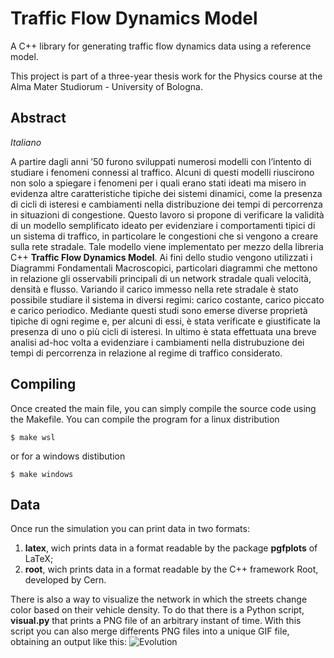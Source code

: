 # Traffic Flow Dynamics Model
A C++ library for generating traffic flow dynamics data using a reference model.

This project is part of a three-year thesis work for the Physics course at the Alma Mater Studiorum - University of Bologna.

## Abstract
*Italiano*

A partire dagli anni ’50 furono sviluppati numerosi modelli con l’intento di studiare i
fenomeni connessi al traffico. Alcuni di questi modelli riuscirono non solo a spiegare i
fenomeni per i quali erano stati ideati ma misero in evidenza altre caratteristiche tipiche
dei sistemi dinamici, come la presenza di cicli di isteresi e cambiamenti nella distribuzione
dei tempi di percorrenza in situazioni di congestione.
Questo lavoro si propone di verificare la validità di un modello semplificato ideato per
evidenziare i comportamenti tipici di un sistema di traffico, in particolare le congestioni
che si vengono a creare sulla rete stradale. Tale modello viene implementato per mezzo della libreria C++ **Traffic Flow Dynamics Model**.
Ai fini dello studio vengono utilizzati i Diagrammi Fondamentali Macroscopici, particolari
diagrammi che mettono in relazione gli osservabili principali di un network stradale quali
velocità, densità e flusso. Variando il carico immesso nella rete stradale è stato possibile
studiare il sistema in diversi regimi: carico costante, carico piccato e carico periodico.
Mediante questi studi sono emerse diverse proprietà tipiche di ogni regime e, per alcuni
di essi, è stata verificate e giustificate la presenza di uno o più cicli di isteresi. In
ultimo è stata effettuata una breve analisi ad-hoc volta a evidenziare i cambiamenti nella
distrubuzione dei tempi di percorrenza in relazione al regime di traffico considerato.

## Compiling
Once created the main file, you can simply compile the source code using the Makefile.
You can compile the program for a linux distribution

    $ make wsl

or for a windows distibution

    $ make windows

## Data
Once run the simulation you can print data in two formats:

1. **latex**, wich prints data in a format readable by the package __pgfplots__ of LaTeX;
2. **root**, wich prints data in a format readable by the C++ framework Root, developed by Cern.

There is also a way to visualize the network in which the streets change color based on their vehicle density.
To do that there is a Python script, __visual.py__ that prints a PNG file of an arbitrary instant of time.
With this script you can also merge differents PNG files into a unique GIF file, obtaining an output like this:
![Evolution](https://github.com/Grufoony/TrafficFlowDynamicsModel/blob/main/data/img/evolution.gif)